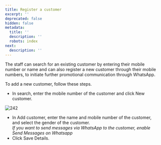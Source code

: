 ```yaml
---
title: Register a customer
excerpt: ''
deprecated: false
hidden: false
metadata:
  title: ''
  description: ''
  robots: index
next:
  description: ''
---
```

The staff can search for an existing customer by entering their mobile number or name and can also register a new customer through their mobile numbers, to initiate further promotional communication through WhatsApp. 

To add a new customer, follow these steps.

* In search, enter the mobile number of the customer and click New customer.

![242](https://files.readme.io/1ea5cf3-customer.png "customer.png")

* In Add customer, enter the name and mobile number of the customer, and select the gender of the customer.\
  *If you want to send messages via WhatsApp to the customer, enable Send Messages on Whatsapp*
* Click Save Details.
